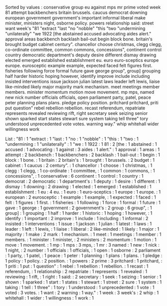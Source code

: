 Sorted by values :
conservative group eu against mps mr prime voted week 81 attempt backbenchers britain brussels. caucus democrat downing european government government's important informal liberal make minister, ministers night, osborne policy. powers relationship said: street want week's "81 "extract "last "no "nobble" "this "two "undermining "unilaterally" "we 1922 [the abstained accused advocating aides alert." approval areas backbench backlash bail-out begin block bone. britain's brought budget cabinet century". chancellor choose christmas, clegg clegg, co-ordinate committee, common commons, concessions", continent control country democratic department's deputy desire different dismay drawing elected emerged established establishment eu. euro euro-sceptics europe europe. eurosceptic example example, expected faced felt figures first. fisheries following force formal future gave george group", group] grouping half harder historic hoping however, identify improve include including insisted interventions issue jackson julian latest laws leader left lewis, liaise like-minded likely major majority mark mechanism. meet meetings member members. minister momentum motion move movement. mp mps, named new nick number officials officials, open parliament party, patel, peace peter planning plans plans. pledge policy position. pritchard pritchard, priti put question" rebel rebellion rebellion. recast referendum, repatriate represents revealed reviewing rift, right secretary seek seizing senior shown sparked start states stewart sure system taking tell three" tory understood unprecedented vote votes. warning way." whip whitehall wider willingness work 

List :
"81 : 1
"extract : 1
"last : 1
"no : 1
"nobble" : 1
"this : 1
"two : 1
"undermining : 1
"unilaterally" : 1
"we : 1
1922 : 1
81 : 2
[the : 1
abstained : 1
accused : 1
advocating : 1
against : 3
aides : 1
alert." : 1
approval : 1
areas : 1
attempt : 2
backbench : 1
backbenchers : 2
backlash : 1
bail-out : 1
begin : 1
block : 1
bone. : 1
britain : 2
britain's : 1
brought : 1
brussels. : 2
budget : 1
cabinet : 1
caucus : 2
century". : 1
chancellor : 1
choose : 1
christmas, : 1
clegg : 1
clegg, : 1
co-ordinate : 1
committee, : 1
common : 1
commons, : 1
concessions", : 1
conservative : 6
continent : 1
control : 1
country : 1
democrat : 2
democratic : 1
department's : 1
deputy : 1
desire : 1
different : 1
dismay : 1
downing : 2
drawing : 1
elected : 1
emerged : 1
established : 1
establishment : 1
eu : 4
eu. : 1
euro : 1
euro-sceptics : 1
europe : 1
europe. : 1
european : 2
eurosceptic : 1
example : 1
example, : 1
expected : 1
faced : 1
felt : 1
figures : 1
first. : 1
fisheries : 1
following : 1
force : 1
formal : 1
future : 1
gave : 1
george : 1
government : 2
government's : 2
group : 6
group", : 1
group] : 1
grouping : 1
half : 1
harder : 1
historic : 1
hoping : 1
however, : 1
identify : 1
important : 2
improve : 1
include : 1
including : 1
informal : 2
insisted : 1
interventions : 1
issue : 1
jackson : 1
julian : 1
latest : 1
laws : 1
leader : 1
left : 1
lewis, : 1
liaise : 1
liberal : 2
like-minded : 1
likely : 1
major : 1
majority : 1
make : 2
mark : 1
mechanism. : 1
meet : 1
meetings : 1
member : 1
members. : 1
minister : 1
minister, : 2
ministers : 2
momentum : 1
motion : 1
move : 1
movement. : 1
mp : 1
mps : 3
mps, : 1
mr : 3
named : 1
new : 1
nick : 1
night, : 2
number : 1
officials : 1
officials, : 1
open : 1
osborne : 2
parliament : 1
party, : 1
patel, : 1
peace : 1
peter : 1
planning : 1
plans : 1
plans. : 1
pledge : 1
policy : 1
policy. : 2
position. : 1
powers : 2
prime : 3
pritchard : 1
pritchard, : 1
priti : 1
put : 1
question" : 1
rebel : 1
rebellion : 1
rebellion. : 1
recast : 1
referendum, : 1
relationship : 2
repatriate : 1
represents : 1
revealed : 1
reviewing : 1
rift, : 1
right : 1
said: : 2
secretary : 1
seek : 1
seizing : 1
senior : 1
shown : 1
sparked : 1
start : 1
states : 1
stewart : 1
street : 2
sure : 1
system : 1
taking : 1
tell : 1
three" : 1
tory : 1
understood : 1
unprecedented : 1
vote : 1
voted : 3
votes. : 1
want : 2
warning : 1
way." : 1
week : 3
week's : 2
whip : 1
whitehall : 1
wider : 1
willingness : 1
work : 1
